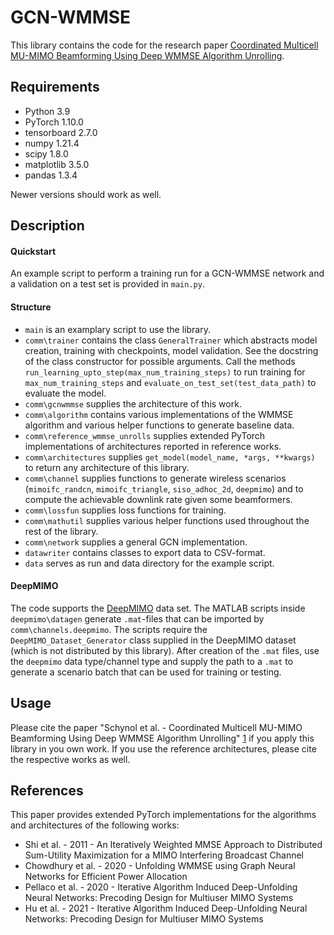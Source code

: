 # GCN-WMMSE
This library contains the code for the research paper [Coordinated Multicell MU-MIMO Beamforming Using Deep WMMSE Algorithm Unrolling](https://github.com/lsky96/gcnwmmse).

## Requirements
- Python 3.9
- PyTorch 1.10.0
- tensorboard 2.7.0
- numpy 1.21.4
- scipy 1.8.0
- matplotlib 3.5.0
- pandas 1.3.4

Newer versions should work as well.

## Description
#### Quickstart
An example script to perform a training run for a GCN-WMMSE network and a validation on a test set is provided in ```main.py```.
#### Structure
- ```main``` is an examplary script to use the library.
- ```comm\trainer``` contains the class ```GeneralTrainer``` which abstracts model creation, training with checkpoints, model validation. See the docstring of the class constructor for possible arguments. Call the methods ```run_learning_upto_step(max_num_training_steps)``` to run training for ```max_num_training_steps``` and ```evaluate_on_test_set(test_data_path)``` to evaluate the model.
- ```comm\gcnwmmse``` supplies the architecture of this work.
- ```comm\algorithm``` contains various implementations of the WMMSE algorithm and various helper functions to generate baseline data.
- ```comm\reference_wmmse_unrolls``` supplies extended PyTorch implementations of architectures reported in reference works.
- ```comm\architectures``` supplies ```get_model(model_name, *args, **kwargs)``` to return any architecture of this library.
- ```comm\channel``` supplies functions to generate wireless scenarios (```mimoifc_randcn```, ```mimoifc_triangle```, ```siso_adhoc_2d```, ```deepmimo```) and to compute the achievable downlink rate given some beamformers. 
- ```comm\lossfun``` supplies loss functions for training.
- ```comm\mathutil``` supplies various helper functions used throughout the rest of the library.
- ```comm\network``` supplies a general GCN implementation.
- ```datawriter``` contains classes to export data to CSV-format.
- ```data``` serves as run and data directory for the example script.

#### DeepMIMO
The code supports the [DeepMIMO](https://deepmimo.net/) data set. The MATLAB scripts inside ```deepmimo\datagen``` generate ```.mat```-files that can be imported by ```comm\channels.deepmimo```. The scripts require the ```DeepMIMO_Dataset_Generator``` class supplied in the DeepMIMO dataset (which is not distributed by this library). After creation of the ```.mat``` files, use the ```deepmimo``` data type/channel type and supply the path to a ```.mat``` to generate a scenario batch that can be used for training or testing.

## Usage
Please cite the paper "Schynol et al. - Coordinated Multicell MU-MIMO Beamforming Using Deep  WMMSE Algorithm Unrolling" [1](https://github.com/lsky96/gcnwmmse) if you apply this library in you own work. If you use the reference architectures, please cite the respective works as well.

## References
This paper provides extended PyTorch implementations for the algorithms and architectures of the following works:
- Shi et al. - 2011 - An Iteratively Weighted MMSE Approach to Distributed Sum-Utility Maximization for a MIMO Interfering Broadcast Channel
- Chowdhury et al. - 2020 - Unfolding WMMSE using Graph Neural Networks for Efficient Power Allocation
- Pellaco et al. - 2020 - Iterative Algorithm Induced Deep-Unfolding Neural Networks: Precoding Design for Multiuser MIMO Systems
- Hu et al. - 2021 - Iterative Algorithm Induced Deep-Unfolding Neural Networks: Precoding Design for Multiuser MIMO Systems
